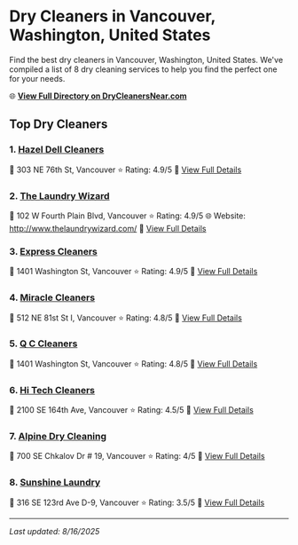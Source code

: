 # Dry Cleaners in Vancouver, Washington, United States

Find the best dry cleaners in Vancouver, Washington, United States. We've compiled a list of 8 dry cleaning services to help you find the perfect one for your needs.

🌐 **[View Full Directory on DryCleanersNear.com](https://drycleanersnear.com/city/US/Washington/Vancouver)**

## Top Dry Cleaners

### 1. [Hazel Dell Cleaners](https://drycleanersnear.com/dryCleaner/68955a3682a21f618f14bf7e/hazel-dell-cleaners)
📍 303 NE 76th St, Vancouver
⭐ Rating: 4.9/5
🔗 [View Full Details](https://drycleanersnear.com/dryCleaner/68955a3682a21f618f14bf7e/hazel-dell-cleaners)

### 2. [The Laundry Wizard](https://drycleanersnear.com/dryCleaner/68955a3f82a21f618f14c0ba/the-laundry-wizard)
📍 102 W Fourth Plain Blvd, Vancouver
⭐ Rating: 4.9/5
🌐 Website: http://www.thelaundrywizard.com/
🔗 [View Full Details](https://drycleanersnear.com/dryCleaner/68955a3f82a21f618f14c0ba/the-laundry-wizard)

### 3. [Express Cleaners](https://drycleanersnear.com/dryCleaner/68955a4182a21f618f14c11e/express-cleaners)
📍 1401 Washington St, Vancouver
⭐ Rating: 4.9/5
🔗 [View Full Details](https://drycleanersnear.com/dryCleaner/68955a4182a21f618f14c11e/express-cleaners)

### 4. [Miracle Cleaners](https://drycleanersnear.com/dryCleaner/68955a3c82a21f618f14c01d/miracle-cleaners)
📍 512 NE 81st St I, Vancouver
⭐ Rating: 4.8/5
🔗 [View Full Details](https://drycleanersnear.com/dryCleaner/68955a3c82a21f618f14c01d/miracle-cleaners)

### 5. [Q C Cleaners](https://drycleanersnear.com/dryCleaner/68955a7382a21f618f14c2bb/q-c-cleaners)
📍 1401 Washington St, Vancouver
⭐ Rating: 4.8/5
🔗 [View Full Details](https://drycleanersnear.com/dryCleaner/68955a7382a21f618f14c2bb/q-c-cleaners)

### 6. [Hi Tech Cleaners](https://drycleanersnear.com/dryCleaner/68955a4082a21f618f14c0ff/hi-tech-cleaners)
📍 2100 SE 164th Ave, Vancouver
⭐ Rating: 4.5/5
🔗 [View Full Details](https://drycleanersnear.com/dryCleaner/68955a4082a21f618f14c0ff/hi-tech-cleaners)

### 7. [Alpine Dry Cleaning](https://drycleanersnear.com/dryCleaner/68955adf82a21f618f14c618/alpine-dry-cleaning)
📍 700 SE Chkalov Dr # 19, Vancouver
⭐ Rating: 4/5
🔗 [View Full Details](https://drycleanersnear.com/dryCleaner/68955adf82a21f618f14c618/alpine-dry-cleaning)

### 8. [Sunshine Laundry](https://drycleanersnear.com/dryCleaner/68955a3e82a21f618f14c03e/sunshine-laundry)
📍 316 SE 123rd Ave D-9, Vancouver
⭐ Rating: 3.5/5
🔗 [View Full Details](https://drycleanersnear.com/dryCleaner/68955a3e82a21f618f14c03e/sunshine-laundry)


---

*Last updated: 8/16/2025*
